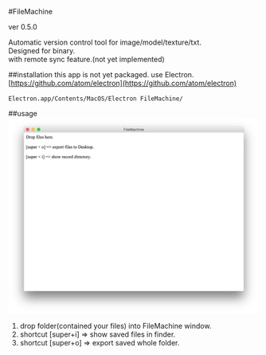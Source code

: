 #FileMachine

ver 0.5.0

Automatic version control tool for image/model/texture/txt.  
Designed for binary.  
with remote sync feature.(not yet implemented)

##installation
this app is not yet packaged. use Electron.
[https://github.com/atom/electron](https://github.com/atom/electron)

	Electron.app/Contents/MacOS/Electron FileMachine/

##usage
![filemachine](https://raw.githubusercontent.com/sassembla/filemachine/master/doc/image/interface.png "filemachine")

1. drop folder(contained your files) into FileMachine window.
1. shortcut [super+i] => show saved files in finder.
1. shortcut [super+o] => export saved whole folder.

 

